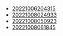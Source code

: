 - [20221006204315](/zet/20221006204315/README.md)
- [20221008024933](/zet/20221008024933/README.md)
- [20221008050923](/zet/20221008050923/README.md)
- [20221008061845](/zet/20221008061845/README.md)
